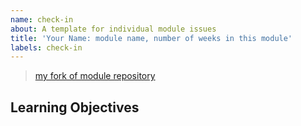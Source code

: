 ```yaml
---
name: check-in
about: A template for individual module issues
title: 'Your Name: module name, number of weeks in this module'
labels: check-in
---
```


<!-- you will create ONE check-in issue per module
  at the beginning of the module you will fill in Suggested Study checklist based on the module repo
  each week of the module you will add a new section to this ONE issue including

  make your issue easy to find:

  - milestone: the current module
  - assign: yourself
-->

> [my fork of module repository]()

## Learning Objectives

<!--
  create a study plan for yourself in this module
  you can start by a making checklist from the module's learning objectives
  check off an objective when you think you are comfortable with it
  but don't stop there!  this is your study plan, make it work for you
-->

<!---- BEGIN CHECK-IN TEMPLATE: copy this into a new comment for each week of the module

Week X

- [ ] I have pushed my progress to [my fork of exercises repo](_)

### Check-In

#### I Need Help With:

#### What went well?

#### What went less well?

#### Lessons Learned

### Sunday Prep Work

---- END CHECK-IN TEMPLATE ---->

<!---- BEGIN RETRO TEMPLATE: copy this into a new comment at the end of each module

## Personal

### What was not clear, where did you get stuck?

### What was clear, what did you master?

### Where can you still use some help?

### Where can you help others moving forwards?

---

## HYF Feedback

### What can there be more of?

### What can there be less of?

### What material were most helpful (from HYF or elsewhere)?

### What HYF material was least helpful?

### Any suggestions for future classes?

---- END RETRO TEMPLATE ---->
